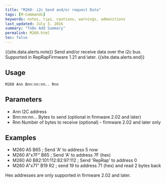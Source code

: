 ```yaml
---
title: "M260: i2c Send and/or request Data" 
tags: [M-Commands]
keywords: notes, tips, cautions, warnings, admonitions
last_updated: July 3, 2016
summary: "ToDo Add Summary"
permalink: M260.html
toc: false
---
```


{{site.data.alerts.note}}
Send and/or receive data over the i2c bus. Supported in RepRapFirmware 1.21 and later.
{{site.data.alerts.end}}


## Usage ##
```
M260 Ann Bnn:nn:nn.. Rnn
```

## Parameters ##

+ Ann I2C address
+ Bnn:nn:nn... Bytes to send (optional in firmware 2.02 and later)
+ Rnn Number of bytes to receive (optional) - firmware 2.02 and later only

## Examples ##

+ M260 A5 B65 ; Send 'A' to address 5 now
+ M260 A"x7F" B65 ; Send 'A' to address 7F (hex)
+ M260 A0 B82:101:112:82:97:112 ; Send 'RepRap' to address 0
+ M260 A"x71" B19 R2 ; send 19 to address 71 (hex) and read 2 bytes back

Hex addresses are only supported in firmware 2.02 and later.
